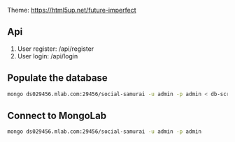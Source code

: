 Theme: https://html5up.net/future-imperfect

## Api

1. User register: /api/register
2. User login:    /api/login

## Populate the database

```bash
mongo ds029456.mlab.com:29456/social-samurai -u admin -p admin < db-script.js
```

## Connect to MongoLab
```bash
mongo ds029456.mlab.com:29456/social-samurai -u admin -p admin
```
